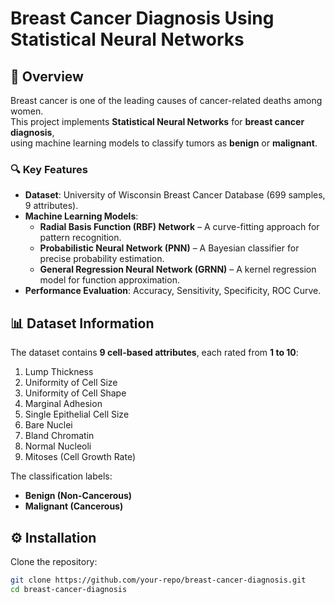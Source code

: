 # Breast Cancer Diagnosis Using Statistical Neural Networks

## 📌 Overview

Breast cancer is one of the leading causes of cancer-related deaths among women.  
This project implements **Statistical Neural Networks** for **breast cancer diagnosis**,  
using machine learning models to classify tumors as **benign** or **malignant**.

### 🔍 Key Features

- **Dataset**: University of Wisconsin Breast Cancer Database (699 samples, 9 attributes).
- **Machine Learning Models**:
  - **Radial Basis Function (RBF) Network** – A curve-fitting approach for pattern recognition.
  - **Probabilistic Neural Network (PNN)** – A Bayesian classifier for precise probability estimation.
  - **General Regression Neural Network (GRNN)** – A kernel regression model for function approximation.
- **Performance Evaluation**: Accuracy, Sensitivity, Specificity, ROC Curve.

## 📊 Dataset Information

The dataset contains **9 cell-based attributes**, each rated from **1 to 10**:

1. Lump Thickness
2. Uniformity of Cell Size
3. Uniformity of Cell Shape
4. Marginal Adhesion
5. Single Epithelial Cell Size
6. Bare Nuclei
7. Bland Chromatin
8. Normal Nucleoli
9. Mitoses (Cell Growth Rate)

The classification labels:
- **Benign (Non-Cancerous)**
- **Malignant (Cancerous)**

## ⚙️ Installation

Clone the repository:

```bash
git clone https://github.com/your-repo/breast-cancer-diagnosis.git
cd breast-cancer-diagnosis
